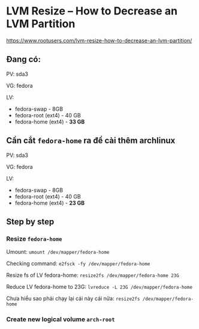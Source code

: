 # LVM Resize – How to Decrease an LVM Partition
https://www.rootusers.com/lvm-resize-how-to-decrease-an-lvm-partition/

## Đang có:
PV: sda3

VG: fedora

LV: 

- fedora-swap - 8GB
- fedora-root (ext4) - 40 GB
- fedora-home (ext4) - **33 GB**

## Cần cắt `fedora-home` ra để cài thêm archlinux
PV: sda3

VG: fedora

LV: 

- fedora-swap - 8GB
- fedora-root (ext4) - 40 GB
- fedora-home (ext4) - **23 GB**

## Step by step
### Resize `fedora-home`
Umount: `umount /dev/mapper/fedora-home`

Checking command: `e2fsck -fy /dev/mapper/fedora-home`

Resize fs of LV fedora-home: `resize2fs /dev/mapper/fedora-home 23G`

Reduce LV fedora-home to 23G: `lvreduce -L 23G /dev/mapper/fedora-home`

Chưa hiểu sao phải chạy lại cái này cái nữa: `resize2fs /dev/mapper/fedora-home`
### Create new logical volume `arch-root`
